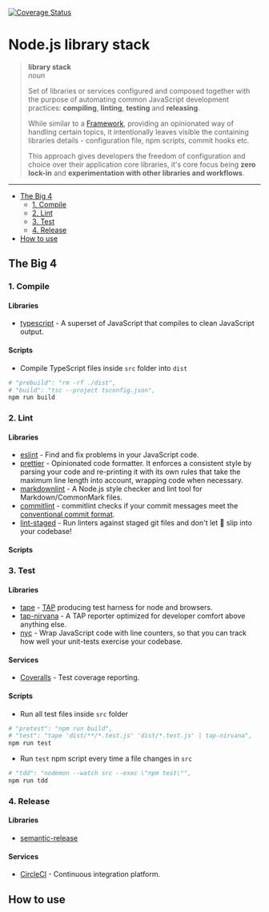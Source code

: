 <!-- markdownlint-disable first-line-h1 line-length -->

[![Coverage Status](https://coveralls.io/repos/github/andreidmt/tpl-node/badge.svg)](https://coveralls.io/github/andreidmt/tpl-node)

# Node.js library stack

> **library stack**  
> _noun_
>
> Set of libraries or services configured and composed together with the
> purpose of automating common JavaScript development practices: __compiling__,
> __linting__, __testing__ and __releasing__.
>
> While similar to a
> [Framework](https://en.wikipedia.org/wiki/Software_framework), providing an
> opinionated way of handling certain topics, it intentionally leaves visible the
> containing libraries details - configuration file, npm scripts, commit hooks
> etc.  
>
> This approach gives developers the freedom of configuration and choice over
> their application core libraries, it's core focus being __zero lock-in__ and
> __experimentation with other libraries and workflows__.

---

<!-- vim-markdown-toc GFM -->

- [The Big 4](#the-big-4)
  - [1. Compile](#1-compile)
  - [2. Lint](#2-lint)
  - [3. Test](#3-test)
  - [4. Release](#4-release)
- [How to use](#how-to-use)

<!-- vim-markdown-toc -->

## The Big 4

### 1. Compile

#### Libraries

- [typescript](https://github.com/microsoft/TypeScript) - A superset of JavaScript that compiles to clean JavaScript output.

#### Scripts

- Compile TypeScript files inside `src` folder into `dist`

```bash
# "prebuild": "rm -rf ./dist",
# "build": "tsc --project tsconfig.json",
npm run build
```

### 2. Lint

#### Libraries

- [eslint](https://github.com/eslint/eslint) - Find and fix problems in your JavaScript code.
- [prettier](https://github.com/prettier/prettier) - Opinionated code formatter. It enforces a consistent style by parsing your code and re-printing it with its own rules that take the maximum line length into account, wrapping code when necessary.
- [markdownlint](https://github.com/igorshubovych/markdownlint-cli) - A Node.js style checker and lint tool for Markdown/CommonMark files.
- [commitlint](https://github.com/conventional-changelog/commitlint) - commitlint checks if your commit messages meet the [conventional commit format](https://www.conventionalcommits.org).
- [lint-staged](https://github.com/okonet/lint-staged) - Run linters against staged git files and don't let :hankey: slip into your codebase!

#### Scripts

### 3. Test

#### Libraries

- [tape](https://github.com/substack/tape) - [TAP](https://en.wikipedia.org/wiki/Test_Anything_Protocol) producing test harness for node and browsers.
- [tap-nirvana](https://github.com/inadarei/tap-nirvana) - A TAP reporter optimized for developer comfort above anything else.
- [nyc](https://github.com/istanbuljs/nyc) - Wrap JavaScript code with line counters, so that you can track how well your unit-tests exercise your codebase.

#### Services

- [Coveralls](https://coveralls.io/) - Test coverage reporting.

#### Scripts

- Run all test files inside `src` folder

```bash
# "pretest": "npm run build",
# "test": "tape 'dist/**/*.test.js' 'dist/*.test.js' | tap-nirvana",
npm run test
```

- Run `test` npm script every time a file changes in `src`

```bash
# "tdd": "nodemon --watch src --exec \"npm test\"",
npm run tdd
```

### 4. Release

#### Libraries

- [semantic-release](https://github.com/semantic-release/semantic-release)

#### Services

- [CircleCI](https://circleci.com) - Continuous integration platform.

## How to use

